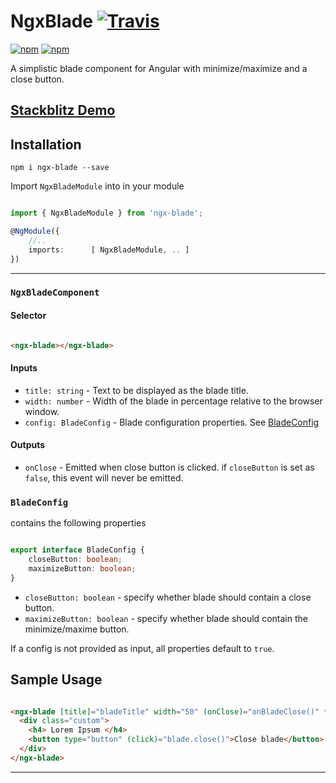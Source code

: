 # NgxBlade  [![Travis](https://travis-ci.com/cyberpirate92/ngx-blade.svg?branch=master)](https://travis-ci.com/cyberpirate92/ngx-blade)

[![npm](https://img.shields.io/npm/v/ngx-blade.svg)](https://www.npmjs.com/package/ngx-blade) 
[![npm](https://img.shields.io/npm/dw/ngx-blade.svg)](https://www.npmjs.com/package/ngx-blade)

A simplistic blade component for Angular with minimize/maximize and a close button.

## [Stackblitz Demo](https://stackblitz.com/edit/angular-ngx-blade)

## Installation

```npm i ngx-blade --save```

Import `NgxBladeModule` into in your module


```typescript

import { NgxBladeModule } from 'ngx-blade';

@NgModule({
    //..
    imports:      [ NgxBladeModule, .. ]
})

```


---

### `NgxBladeComponent`

#### Selector

```html

<ngx-blade></ngx-blade>

```

#### Inputs

* `title: string` - Text to be displayed as the blade title.
* `width: number` - Width of the blade in percentage relative to the browser window.
* `config: BladeConfig` - Blade configuration properties. See [BladeConfig](#BladeConfig)

#### Outputs

* `onClose` - Emitted when close button is clicked. if `closeButton` is set as `false`, this event will never be emitted.

### `BladeConfig`

contains the following properties

```typescript

export interface BladeConfig {
    closeButton: boolean;
    maximizeButton: boolean;
}

```


* `closeButton: boolean` - specify whether blade should contain a close button.
* `maximizeButton: boolean` - specify whether blade should contain the minimize/maxime button.

If a config is not provided as input, all properties default to `true`.

## Sample Usage

```html

<ngx-blade [title]="bladeTitle" width="50" (onClose)="onBladeClose()" *ngIf="showBlade" #blade>
  <div class="custom">
    <h4> Lorem Ipsum </h4>
    <button type="button" (click)="blade.close()">Close blade</button>
  </div>
</ngx-blade>

```
---